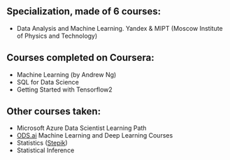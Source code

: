 ## Specialization, made of 6 courses:
* Data Analysis and Machine Learning. Yandex & MIPT (Moscow Institute of Physics and Technology)

## Courses completed on Coursera:
* Machine Learning (by Andrew Ng)
* SQL for Data Science
* Getting Started with Tensorflow2

## Other courses taken:
* Microsoft Azure Data Scientist Learning Path
* [ODS.ai](https://ods.ai/) Machine Learning and Deep Learning Courses
* Statistics ([Stepik](https://stepik.org/))
* Statistical Inference
